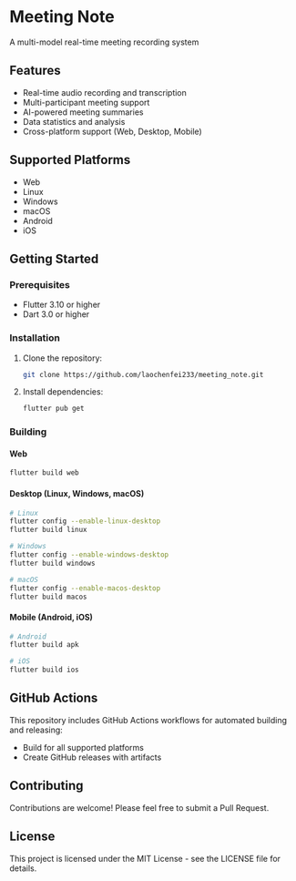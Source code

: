 # Meeting Note

A multi-model real-time meeting recording system

## Features

- Real-time audio recording and transcription
- Multi-participant meeting support
- AI-powered meeting summaries
- Data statistics and analysis
- Cross-platform support (Web, Desktop, Mobile)

## Supported Platforms

- Web
- Linux
- Windows
- macOS
- Android
- iOS

## Getting Started

### Prerequisites

- Flutter 3.10 or higher
- Dart 3.0 or higher

### Installation

1. Clone the repository:
   ```bash
   git clone https://github.com/laochenfei233/meeting_note.git
   ```

2. Install dependencies:
   ```bash
   flutter pub get
   ```

### Building

#### Web
```bash
flutter build web
```

#### Desktop (Linux, Windows, macOS)
```bash
# Linux
flutter config --enable-linux-desktop
flutter build linux

# Windows
flutter config --enable-windows-desktop
flutter build windows

# macOS
flutter config --enable-macos-desktop
flutter build macos
```

#### Mobile (Android, iOS)
```bash
# Android
flutter build apk

# iOS
flutter build ios
```

## GitHub Actions

This repository includes GitHub Actions workflows for automated building and releasing:
- Build for all supported platforms
- Create GitHub releases with artifacts

## Contributing

Contributions are welcome! Please feel free to submit a Pull Request.

## License

This project is licensed under the MIT License - see the LICENSE file for details.